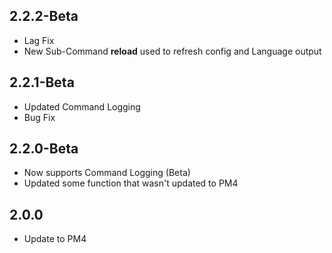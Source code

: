 ## 2.2.2-Beta

- Lag Fix
- New Sub-Command **reload** used to refresh config and Language output

## 2.2.1-Beta

- Updated Command Logging
- Bug Fix

## 2.2.0-Beta

- Now supports Command Logging (Beta)
- Updated some function that wasn't updated to PM4

## 2.0.0

- Update to PM4
